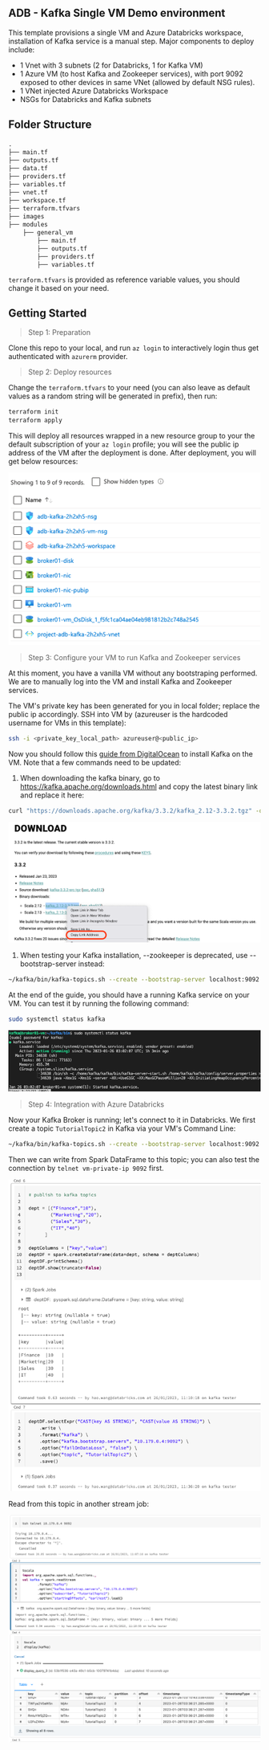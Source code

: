 ## ADB - Kafka Single VM Demo environment

This template provisions a single VM and Azure Databricks workspace, installation of Kafka service is a manual step. Major components to deploy include:
- 1 Vnet with 3 subnets (2 for Databricks, 1 for Kafka VM)
- 1 Azure VM (to host Kafka and Zookeeper services), with port 9092 exposed to other devices in same VNet (allowed by default NSG rules).
- 1 VNet injected Azure Databricks Workspace
- NSGs for Databricks and Kafka subnets

## Folder Structure
    .
    ├── main.tf
    ├── outputs.tf
    ├── data.tf
    ├── providers.tf
    ├── variables.tf
    ├── vnet.tf
    ├── workspace.tf
    ├── terraform.tfvars
    ├── images
    ├── modules
        ├── general_vm
            ├── main.tf
            ├── outputs.tf      
            ├── providers.tf
            ├── variables.tf

`terraform.tfvars` is provided as reference variable values, you should change it based on your need.

## Getting Started

> Step 1: Preparation

Clone this repo to your local, and run `az login` to interactively login thus get authenticated with `azurerm` provider.

> Step 2: Deploy resources

Change the `terraform.tfvars` to your need (you can also leave as default values as a random string will be generated in prefix), then run:
```bash
terraform init
terraform apply
```
This will deploy all resources wrapped in a new resource group to your the default subscription of your `az login` profile; you will see the public ip address of the VM after the deployment is done. After deployment, you will get below resources:

![alt text](https://raw.githubusercontent.com/databricks/terraform-databricks-examples/main/examples/adb-kafka/images/resources.png?raw=true)


> Step 3: Configure your VM to run Kafka and Zookeeper services

At this moment, you have a vanilla VM without any bootstraping performed. We are to manually log into the VM and install Kafka and Zookeeper services.

The VM's private key has been generated for you in local folder; replace the public ip accordingly. SSH into VM by (azureuser is the hardcoded username for VMs in this template):

```bash
ssh -i <private_key_local_path> azureuser@<public_ip>
```

Now you should follow this [guide from DigitalOcean](https://www.digitalocean.com/community/tutorials/how-to-install-apache-kafka-on-ubuntu-20-04) to install Kafka on the VM. Note that a few commands need to be updated:
1. When downloading the kafka binary, go to https://kafka.apache.org/downloads.html and copy the latest binary link and replace it here:
```bash
curl "https://downloads.apache.org/kafka/3.3.2/kafka_2.12-3.3.2.tgz" -o ~/Downloads/kafka.tgz
```

![alt text](https://raw.githubusercontent.com/databricks/terraform-databricks-examples/main/examples/adb-kafka/images/kafka-download.png?raw=true)

1. When testing your Kafka installation, --zookeeper is deprecated, use --bootstrap-server instead:
   
```bash
~/kafka/bin/kafka-topics.sh --create --bootstrap-server localhost:9092 --replication-factor 1 --partitions 1 --topic TutorialTopic
```

At the end of the guide, you should have a running Kafka service on your VM. You can test it by running the following command:
```bash
sudo systemctl status kafka
```

![alt text](https://raw.githubusercontent.com/databricks/terraform-databricks-examples/main/examples/adb-kafka/images/test-kafka.png?raw=true)

> Step 4: Integration with Azure Databricks

Now your Kafka Broker is running; let's connect to it in Databricks. 
We first create a topic `TutorialTopic2` in Kafka via your VM's Command Line:

```bash
~/kafka/bin/kafka-topics.sh --create --bootstrap-server localhost:9092 --replication-factor 1 --partitions 1 --topic TutorialTopic2
```

Then we can write from Spark DataFrame to this topic; you can also test the connection by `telnet vm-private-ip 9092` first.

![alt text](https://raw.githubusercontent.com/databricks/terraform-databricks-examples/main/examples/adb-kafka/images/write-to-kafka.png?raw=true)

Read from this topic in another stream job:

![alt text](https://raw.githubusercontent.com/databricks/terraform-databricks-examples/main/examples/adb-kafka/images/read-kafka.png?raw=true)